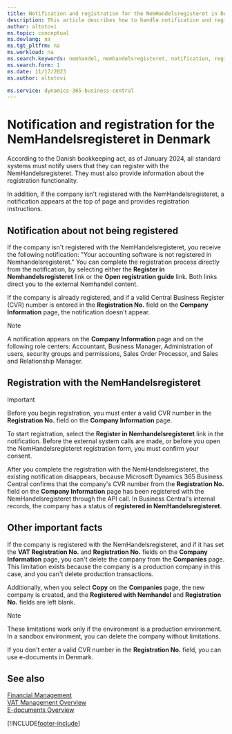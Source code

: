 ```yaml
---
title: Notification and registration for the NemHandelsregisteret in Denmark 
description: This article describes how to handle notification and registration with the NemHandelsregisteret in Denmark. 
author: altotovi
ms.topic: conceptual
ms.devlang: na
ms.tgt_pltfrm: na
ms.workload: na
ms.search.keywords: nemhandel, nemhandelsregisteret, notification, registration, denmark
ms.search.form: 1
ms.date: 11/17/2023
ms.author: altotovi

ms.service: dynamics-365-business-central
---
```


# Notification and registration for the NemHandelsregisteret in Denmark

According to the Danish bookkeeping act, as of January 2024, all standard systems must notify users that they can register with the NemHandelsregisteret. They must also provide information about the registration functionality.

In addition, if the company isn't registered with the NemHandelsregisteret, a notification appears at the top of page and provides registration instructions.

## Notification about not being registered

If the company isn't registered with the NemHandelsregisteret, you receive the following notification: "Your accounting software is not registered in Nemhandelsregisteret." You can complete the registration process directly from the notification, by selecting either the **Register in Nemhandelsregisteret** link or the **Open registration guide** link. Both links direct you to the external Nemhandel content.

If the company is already registered, and if a valid Central Business Register (CVR) number is entered in the **Registration No.** field on the **Company Information** page, the notification doesn't appear.

> [!NOTE]
> A notification appears on the **Company Information** page and on the following role centers: Accountant, Business Manager, Administration of users, security groups and permissions, Sales Order Processor, and Sales and Relationship Manager.

## Registration with the NemHandelsregisteret 

> [!IMPORTANT]
> Before you begin registration, you must enter a valid CVR number in the **Registration No.** field on the **Company Information** page.

To start registration, select the **Register in Nemhandelsregisteret** link in the notification. Before the external system calls are made, or before you open the NemHandelsregisteret registration form, you must confirm your consent.

After you complete the registration with the NemHandelsregisteret, the existing notification disappears, because Microsoft Dynamics 365 Business Central confirms that the company's CVR number from the **Registration No.** field on the **Company Information** page has been registered with the NemHandelsregisteret through the API call. In Business Central's internal records, the company has a status of **registered in NemHandelsregisteret**.

## Other important facts

If the company is registered with the NemHandelsregisteret, and if it has set the **VAT Registration No.** and **Registration No.** fields on the **Company Information** page, you can't delete the company from the **Companies** page. This limitation exists because the company is a production company in this case, and you can't delete production transactions.

Additionally, when you select **Copy** on the **Companies** page, the new company is created, and the **Registered with Nemhandel** and **Registration No.** fields are left blank.

> [!NOTE]
> These limitations work only if the environment is a production environment. In a sandbox environment, you can delete the company without limitations. 
>
> If you don't enter a valid CVR number in the **Registration No.** field, you can use e-documents in Denmark.

## See also

[Financial Management](../../finance.md)  
[VAT Management Overview](../../finance-manage-vat.md)  
[E-documents Overview](../../finance-edocuments-overview.md)

[!INCLUDE[footer-include](../../includes/footer-banner.md)]
